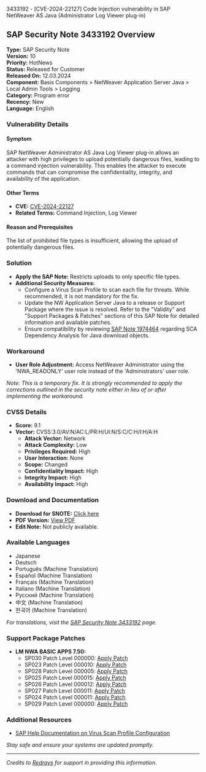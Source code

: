 3433192 - [CVE-2024-22127] Code Injection vulnerability in SAP NetWeaver AS Java (Administrator Log Viewer plug-in)

## SAP Security Note 3433192 Overview

**Type:** SAP Security Note  
**Version:** 10  
**Priority:** HotNews  
**Status:** Released for Customer  
**Released On:** 12.03.2024  
**Component:** Basis Components > NetWeaver Application Server Java > Local Admin Tools > Logging  
**Category:** Program error  
**Recency:** New  
**Language:** English  

### Vulnerability Details

#### Symptom
SAP NetWeaver Administrator AS Java Log Viewer plug-in allows an attacker with high privileges to upload potentially dangerous files, leading to a command injection vulnerability. This enables the attacker to execute commands that can compromise the confidentiality, integrity, and availability of the application.

#### Other Terms
- **CVE:** [CVE-2024-22127](https://www.cve.org/CVERecord?id=CVE-2024-22127)
- **Related Terms:** Command Injection, Log Viewer

#### Reason and Prerequisites
The list of prohibited file types is insufficient, allowing the upload of potentially dangerous files.

### Solution
- **Apply the SAP Note:** Restricts uploads to only specific file types.
- **Additional Security Measures:**
  - Configure a Virus Scan Profile to scan each file for threats. While recommended, it is not mandatory for the fix.
  - Update the NW Application Server Java to a release or Support Package where the issue is resolved. Refer to the "Validity" and "Support Packages & Patches" sections of this SAP Note for detailed information and available patches.
  - Ensure compatibility by reviewing [SAP Note 1974464](https://me.sap.com/notes/1974464) regarding SCA Dependency Analysis for Java download objects.

### Workaround
- **User Role Adjustment:** Access NetWeaver Administrator using the 'NWA_READONLY' user role instead of the 'Administrators' user role.
  
*Note: This is a temporary fix. It is strongly recommended to apply the corrections outlined in the security note either in lieu of or after implementing the workaround.*

### CVSS Details
- **Score:** 9.1
- **Vector:** CVSS:3.0/AV:N/AC:L/PR:H/UI:N/S:C/C:H/I:H/A:H
  - **Attack Vector:** Network
  - **Attack Complexity:** Low
  - **Privileges Required:** High
  - **User Interaction:** None
  - **Scope:** Changed
  - **Confidentiality Impact:** High
  - **Integrity Impact:** High
  - **Availability Impact:** High

### Download and Documentation
- **Download for SNOTE:** [Click here](https://notesdownloads.sap.com/note/0040000000296272024)
- **PDF Version:** [View PDF](https://userapps.support.sap.com/sap/support/sfm/notes/print/0003433192?language=en-US&token=39D62D65DA4A041DAE8B446BDEC54CEB)
- **Edit Note:** Not publicly available.

### Available Languages
- Japanese
- Deutsch
- Português (Machine Translation)
- Español (Machine Translation)
- Français (Machine Translation)
- Italiano (Machine Translation)
- Русский (Machine Translation)
- 中文 (Machine Translation)
- 한국어 (Machine Translation)

*For translations, visit the [SAP Security Note 3433192](https://me.sap.com/notes/0003433192) page.*

### Support Package Patches
- **LM NWA BASIC APPS 7.50:**
  - SP030 Patch Level 000000: [Apply Patch](https://me.sap.com/sap/support/swdc/notes?cvnr=73554900100200001606&support_package=SP030&patch_level=000000)
  - SP023 Patch Level 000010: [Apply Patch](https://me.sap.com/sap/support/swdc/notes?cvnr=73554900100200001606&support_package=SP023&patch_level=000010)
  - SP028 Patch Level 000005: [Apply Patch](https://me.sap.com/sap/support/swdc/notes?cvnr=73554900100200001606&support_package=SP028&patch_level=000005)
  - SP025 Patch Level 000015: [Apply Patch](https://me.sap.com/sap/support/swdc/notes?cvnr=73554900100200001606&support_package=SP025&patch_level=000015)
  - SP026 Patch Level 000012: [Apply Patch](https://me.sap.com/sap/support/swdc/notes?cvnr=73554900100200001606&support_package=SP026&patch_level=000012)
  - SP027 Patch Level 000011: [Apply Patch](https://me.sap.com/sap/support/swdc/notes?cvnr=73554900100200001606&support_package=SP027&patch_level=000011)
  - SP024 Patch Level 000011: [Apply Patch](https://me.sap.com/sap/support/swdc/notes?cvnr=73554900100200001606&support_package=SP024&patch_level=000011)
  - SP029 Patch Level 000000: [Apply Patch](https://me.sap.com/sap/support/swdc/notes?cvnr=73554900100200001606&support_package=SP029&patch_level=000000)

### Additional Resources
- [SAP Help Documentation on Virus Scan Profile Configuration](https://me.sap.com/docs/SAP_NETWEAVER_750/1531c8a1792f45ab95a4c49ba16dc50b/4e0ac1ca085c570ae10000000a42189e.html)

*Stay safe and ensure your systems are updated promptly.*

---

*Credits to [Redrays](https://redrays.io) for support in providing this information.*
